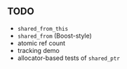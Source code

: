 ## TODO

* `shared_from_this`
* `shared_from` (Boost-style)
* atomic ref count
* tracking demo
* allocator-based tests of `shared_ptr`
